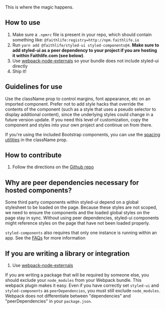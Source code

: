 This is where the magic happens.

## How to use

1. Make sure a `.npmrc` file is present in your repo, which should contain something like: `@faithlife:registry=http://npm.faithlife.io`
1. Run `yarn add @faithlife/styled-ui styled-components@4`.  **Make sure to add styled-ui as a peer dependency to your project if you are hosting it within Faithlife.com (see below)**.
1. Use [webpack-node-externals](https://www.npmjs.com/package/webpack-node-externals) so your bundle does not include styled-ui directly
1. Ship it!

## Guidelines for use
Use the className prop to control margins, font appearance, etc on an imported component. Prefer not to add style hacks that override the contents of the component (such as a style that uses a pseudo selector to display additional content), since the underlying styles could change in a future version update. If you need this level of customization, copy the component and styles into your own project and continue on from there.

If you're using the included Bootstrap components, you can use the [spacing utilities](https://getbootstrap.com/docs/4.1/utilities/spacing/) in the className prop.

## How to contribute

1. Follow the directions on the [Github repo](https://github.com/faithlife/styled-ui)

## Why are peer dependencies necessary for hosted components?

Some third party components within styled-ui depend on a global stylesheet to be loaded on the page. Because these styles are not scoped, we need to ensure the components and the loaded global styles on the page stay in sync. Without using peer dependencies, styled-ui components might reference styles on the page that have not been loaded properly.

`styled-components` also requires that only one instance is running within an app. See the [FAQs](https://www.styled-components.com/docs/faqs) for more information

## If you are writing a library or integration

1. Use [webpack-node-externals](https://www.npmjs.com/package/webpack-node-externals)

If you are writing a package that will be required by someone else, you should exclude your `node_modules` from your Webpack bundle. This webpack plugin makes it easy.
Even if you have correctly set `styled-ui` and `styled-components` as `peerDependencies`, you must still exclude `node_modules`. Webpack does not differentiate between "dependencies" and "peerDependencies" in your `package.json`.
